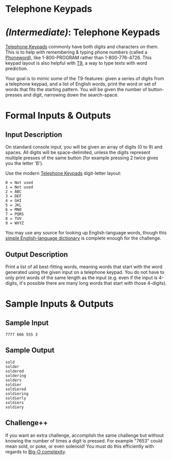 # Telephone Keypads
<div class="md"><h1><a href="#IntermediateIcon"></a> <em>(Intermediate)</em>: Telephone Keypads</h1>
<p><a href="http://en.wikipedia.org/wiki/Telephone_keypad">Telephone Keypads</a> commonly have both digits and characters on them. This is to help with remembering &amp; typing phone numbers (called a <a href="http://en.wikipedia.org/wiki/Phoneword">Phoneword</a>), like 1-800-PROGRAM rather than 1-800-776-4726. This keypad layout is also helpful with <a href="http://en.wikipedia.org/wiki/T9_(predictive_text)">T9</a>, a way to type texts with word prediction.</p>
<p>Your goal is to mimic some of the T9-features: given a series of digits from a telephone keypad, and a list of English words, print the word or set of words that fits the starting pattern. You will be given the number of button-presses and digit, narrowing down the search-space.</p>
<h1>Formal Inputs &amp; Outputs</h1>
<h2>Input Description</h2>
<p>On standard console input, you will be given an array of digits (0 to 9) and spaces. All digits will be space-delimited, unless the digits represent multiple presses of the same button (for example pressing 2 twice gives you the letter 'B').</p>
<p>Use the modern <a href="http://en.wikipedia.org/wiki/Telephone_keypad">Telephone Keypads</a> digit-letter layout:</p>
<pre><code>0 = Not used
1 = Not used
2 = ABC
3 = DEF
4 = GHI
5 = JKL
6 = MNO
7 = PQRS
8 = TUV
9 = WXYZ
</code></pre>
<p>You may use any source for looking up English-language words, though this <a href="http://www.curlewcommunications.co.uk/wordlist.html">simple English-language dictionary</a> is complete enough for the challenge.</p>
<h2>Output Description</h2>
<p>Print a list of all best-fitting words, meaning words that start with the word generated using the given input on a telephone keypad. You do not have to only print words of the same length as the input (e.g. even if the input is 4-digits, it's possible there are many long words that start with those 4-digits).</p>
<h1>Sample Inputs &amp; Outputs</h1>
<h2>Sample Input</h2>
<pre><code>7777 666 555 3
</code></pre>
<h2>Sample Output</h2>
<pre><code>sold
solder
soldered
soldering
solders
soldier
soldiered
soldiering
soldierly
soldiers
soldiery
</code></pre>
<h2>Challenge++</h2>
<p>If you want an extra challenge, accomplish the same challenge but without knowing the number of times a digit is pressed. For example "7653" could mean sold, or poke, or even solenoid! You must do this efficiently with regards to <a href="http://en.wikipedia.org/wiki/Big_O_notation">Big-O complexity</a>.</p>
</div>
